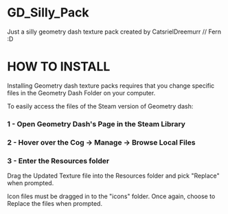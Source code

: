 # GD_Silly_Pack
Just a silly geometry dash texture pack created by CatsrielDreemurr // Fern :D

# HOW TO INSTALL
Installing Geometry dash texture packs requires that you change specific files in the Geometry Dash Folder on your computer.

To easily access the files of the Steam version of Geometry dash:

### 1 - Open Geometry Dash's Page in the Steam Library

### 2 - Hover over the Cog -> Manage -> Browse Local Files

### 3 - Enter the Resources folder


Drag the Updated Texture file into the Resources folder and pick "Replace" when prompted.

Icon files must be dragged in to the "icons" folder. Once again, choose to Replace the files when prompted.